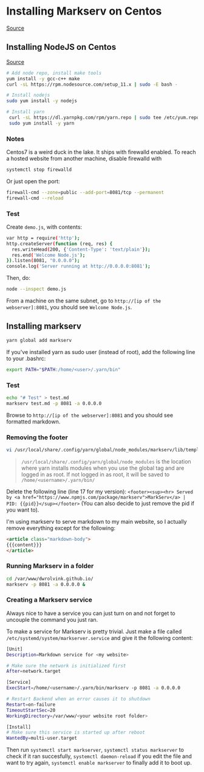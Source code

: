 # Installing Markserv on Centos
[Source](https://github.com/markserv/markserv)

## Installing NodeJS on Centos
[Source](https://tecadmin.net/install-latest-nodejs-and-npm-on-centos/)

```bash
# Add node repo, install make tools
yum install -y gcc-c++ make
curl -sL https://rpm.nodesource.com/setup_11.x | sudo -E bash -

# Install nodejs
sudo yum install -y nodejs

# Install yarn
 curl -sL https://dl.yarnpkg.com/rpm/yarn.repo | sudo tee /etc/yum.repos.d/yarn.repo
 sudo yum install -y yarn
```

### Notes
Centos7 is a weird duck in the lake. It ships with firewalld enabled. To reach a hosted website from another machine, disable firewalld with
```bash
systemctl stop firewalld
```

Or just open the port:
```bash
firewall-cmd --zone=public --add-port=8081/tcp --permanent
firewall-cmd --reload
```

### Test
Create `demo.js`, with contents:
```bash
var http = require('http');
http.createServer(function (req, res) {
  res.writeHead(200, {'Content-Type': 'text/plain'});
  res.end('Welcome Node.js');
}).listen(8081, "0.0.0.0");
console.log('Server running at http://0.0.0.0:8081');
```
Then, do:
```bash
node --inspect demo.js
```
From a machine on the same subnet, go to `http://[ip of the webserver]:8081`, you should see `Welcome Node.js`.

## Installing markserv
```bash
yarn global add markserv
```

If you've installed yarn as sudo user (instead of root), add the following line to your .bashrc:
```bash
export PATH="$PATH:/home/<user>/.yarn/bin" 
```

### Test
```bash
echo "# Test" > test.md
markserv test.md -p 8081 -a 0.0.0.0 
```
Browse to `http://[ip of the webserver]:8081` and you should see formatted markdown.

### Removing the footer
```bash
vi /usr/local/share/.config/yarn/global/node_modules/markserv/lib/templates/markdown.html
```
> `/usr/local/share/.config/yarn/global/node_modules` is the location where yarn installs modules when you use the global tag and are logged in as root. If not logged in as root, it will be saved to `/home/<username>/.yarn/bin/`

Delete the following line (line 17 for my version): `<footer><sup><hr> Served by <a href="https://www.npmjs.com/package/markserv">MarkServ</a> | PID: {{pid}}</sup></footer>` (You can also decide to just remove the pid if you want to).

I'm using markserv to serve markdown to my main website, so I actually remove everything except for the following:
```html
<article class="markdown-body">
{{{content}}}
</article>
```

### Running Markserv in a folder
```bash
cd /var/www/dwrolvink.github.io/
markserv -p 8081 -a 0.0.0.0 &
```

### Creating a Markserv service
Always nice to have a service you can just turn on and not forget to uncouple the command you just ran.

To make a service for Markserv is pretty trivial. Just make a file called `/etc/systemd/system/markserver.service`
and give it the following content:
```bash
[Unit]
Description=Markdown service for <my website>

# Make sure the network is initialized first
After=network.target

[Service]
ExecStart=/home/<username>/.yarn/bin/markserv -p 8081 -a 0.0.0.0

# Restart Backend when an error causes it to shutdown
Restart=on-failure
TimeoutStartSec=20
WorkingDirectory=/var/www/<your website root folder>

[Install]
# Make sure this service is started up after reboot
WantedBy=multi-user.target
```

Then run `systemctl start markserver`, `systemctl status markserver` to check if it ran succesfully, `systemctl daemon-reload` if you edit the file and want to try again, `systemctl enable markserver` to finally add it to boot up.
